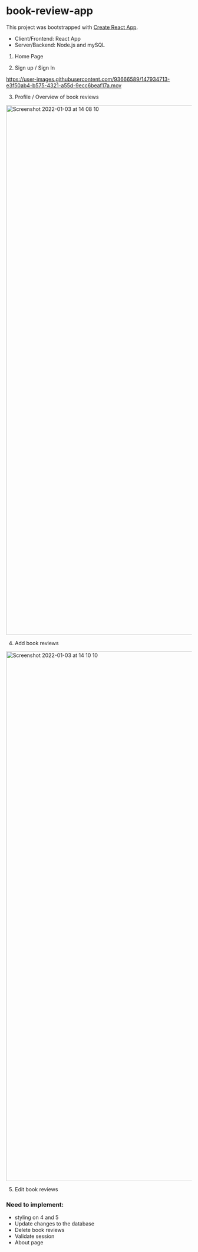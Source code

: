 # book-review-app

This project was bootstrapped with [Create React App](https://github.com/facebook/create-react-app).

- Client/Frontend: React App
- Server/Backend: Node.js and mySQL

1. Home Page

2. Sign up / Sign In 

https://user-images.githubusercontent.com/93666589/147934713-e3f50ab4-b575-4321-a55d-9ecc6beaf17a.mov

3. Profile / Overview of book reviews 

<img width="1437" alt="Screenshot 2022-01-03 at 14 08 10" src="https://user-images.githubusercontent.com/93666589/147934103-6e5f0e13-0950-4516-8906-58b69659c6ab.png">

4. Add book reviews 

<img width="1437" alt="Screenshot 2022-01-03 at 14 10 10" src="https://user-images.githubusercontent.com/93666589/147934247-1c802315-a877-4d5d-ae5e-470730aea681.png">

5. Edit book reviews 

### Need to implement: 
- styling on 4 and 5 
- Update changes to the database 
- Delete book reviews 
- Validate session 
- About page 
